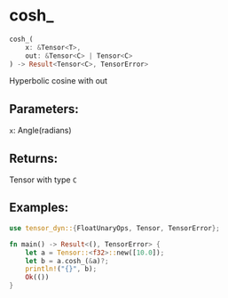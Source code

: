# cosh_
```rust
cosh_(
    x: &Tensor<T>, 
    out: &Tensor<C> | Tensor<C>
) -> Result<Tensor<C>, TensorError>
```
Hyperbolic cosine with out
## Parameters:
`x`: Angle(radians)
## Returns:
Tensor with type `C`
## Examples:
```rust
use tensor_dyn::{FloatUnaryOps, Tensor, TensorError};

fn main() -> Result<(), TensorError> {
    let a = Tensor::<f32>::new([10.0]);
    let b = a.cosh_(&a)?;
    println!("{}", b);
    Ok(())
}
```